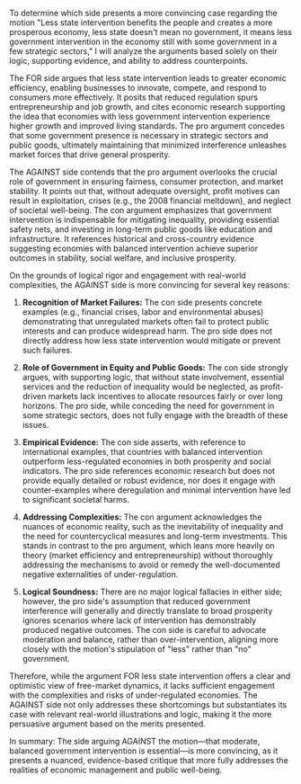 To determine which side presents a more convincing case regarding the motion "Less state intervention benefits the people and creates a more prosperous economy, less state doesn't mean no government, it means less government intervention in the economy still with some government in a few strategic sectors," I will analyze the arguments based solely on their logic, supporting evidence, and ability to address counterpoints.

The FOR side argues that less state intervention leads to greater economic efficiency, enabling businesses to innovate, compete, and respond to consumers more effectively. It posits that reduced regulation spurs entrepreneurship and job growth, and cites economic research supporting the idea that economies with less government intervention experience higher growth and improved living standards. The pro argument concedes that some government presence is necessary in strategic sectors and public goods, ultimately maintaining that minimized interference unleashes market forces that drive general prosperity.

The AGAINST side contends that the pro argument overlooks the crucial role of government in ensuring fairness, consumer protection, and market stability. It points out that, without adequate oversight, profit motives can result in exploitation, crises (e.g., the 2008 financial meltdown), and neglect of societal well-being. The con argument emphasizes that government intervention is indispensable for mitigating inequality, providing essential safety nets, and investing in long-term public goods like education and infrastructure. It references historical and cross-country evidence suggesting economies with balanced intervention achieve superior outcomes in stability, social welfare, and inclusive prosperity.

On the grounds of logical rigor and engagement with real-world complexities, the AGAINST side is more convincing for several key reasons:

1. **Recognition of Market Failures:** The con side presents concrete examples (e.g., financial crises, labor and environmental abuses) demonstrating that unregulated markets often fail to protect public interests and can produce widespread harm. The pro side does not directly address how less state intervention would mitigate or prevent such failures.

2. **Role of Government in Equity and Public Goods:** The con side strongly argues, with supporting logic, that without state involvement, essential services and the reduction of inequality would be neglected, as profit-driven markets lack incentives to allocate resources fairly or over long horizons. The pro side, while conceding the need for government in some strategic sectors, does not fully engage with the breadth of these issues.

3. **Empirical Evidence:** The con side asserts, with reference to international examples, that countries with balanced intervention outperform less-regulated economies in both prosperity and social indicators. The pro side references economic research but does not provide equally detailed or robust evidence, nor does it engage with counter-examples where deregulation and minimal intervention have led to significant societal harms.

4. **Addressing Complexities:** The con argument acknowledges the nuances of economic reality, such as the inevitability of inequality and the need for countercyclical measures and long-term investments. This stands in contrast to the pro argument, which leans more heavily on theory (market efficiency and entrepreneurship) without thoroughly addressing the mechanisms to avoid or remedy the well-documented negative externalities of under-regulation.

5. **Logical Soundness:** There are no major logical fallacies in either side; however, the pro side's assumption that reduced government interference will generally and directly translate to broad prosperity ignores scenarios where lack of intervention has demonstrably produced negative outcomes. The con side is careful to advocate moderation and balance, rather than over-intervention, aligning more closely with the motion's stipulation of "less" rather than "no" government.

Therefore, while the argument FOR less state intervention offers a clear and optimistic view of free-market dynamics, it lacks sufficient engagement with the complexities and risks of under-regulated economies. The AGAINST side not only addresses these shortcomings but substantiates its case with relevant real-world illustrations and logic, making it the more persuasive argument based on the merits presented.

In summary: The side arguing AGAINST the motion—that moderate, balanced government intervention is essential—is more convincing, as it presents a nuanced, evidence-based critique that more fully addresses the realities of economic management and public well-being.
